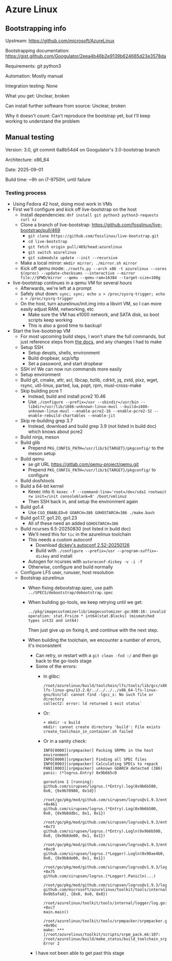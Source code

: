 # Azure Linux

## Bootstrapping info

Upstream: https://github.com/microsoft/AzureLinux

Bootstrapping documentation: https://gist.github.com/Googulator/2eea4b46b2e9139b624665d23e3578da

Requirements: git python3

Automation: Mostly manual

Integration testing: None

What you get: Unclear, broken

Can install further software from source: Unclear, broken

Why it doesn't count: Can't reproduce the bootstrap yet, but I'll keep working to understand the problem

## Manual testing

Version: 3.0, git commit 6a8b54d4 on Googulator's 3.0-bootstrap branch

Architecture: x86_64

Date: 2025-09-01

Build time: ~9h on i7-9750H, until failure

### Testing process

* Using Fedora 42 host, doing most work in VMs
* First we'll configure and kick off live-bootstrap on the host
  * Install dependencies: `dnf install git python3 python3-requests curl xz`
  * Clone a branch of live-bootstrap: https://github.com/fosslinux/live-bootstrap/pull/469
    * `git clone https://github.com/fosslinux/live-bootstrap.git`
    * `cd live-bootstrap`
    * `git fetch origin pull/469/head:azurelinux`
    * `git switch azurelinux`
    * `git submodule update --init --recursive`
  * Make a local mirror: `mkdir mirror; ./mirror.sh mirror`
  * Kick off qemu mode: `./rootfs.py --arch x86 -t azurelinux --cores $(nproc) --update-checksums --interactive --mirror file://$PWD/mirror --qemu --qemu-ram=16384 --target-size=100g`
* live-bootstrap continues in a qemu VM for several hours
  * Afterwards, we're left at a prompt
  * Safely shut down: `sync; sync; echo u > /proc/sysrq-trigger; echo o > /proc/sysrq-trigger`
  * On the host, turn azurelinux/init.img into a libvirt VM, so I can more easily adjust RAM, networking, etc
    * Make sure the VM has e1000 network, and SATA disk, so boot scripts keep working
    * This is also a good time to backup!
* Start the live-bootstrap VM
  * For most upcoming build steps, I won't share the full commands, but just reference steps from [the docs](https://gist.github.com/Googulator/2eea4b46b2e9139b624665d23e3578da), and any changes I had to make
  * Setup SSH
    * Setup devpts, shells, environment
    * Build dropbear, scp/sftp
    * Set a password, and start dropbear
  * SSH in! We can now run commands more easily
  * Setup environment
  * Build git, cmake, attr, acl, libcap, bzlib, cdrkit, jq, zstd, pixz, wget, rsync, util-linux, parted, lua, popt, rpm, musl-cross-make
  * Skip building pcre 1
    * Instead, build and install pcre2 10.46
    * Use `./configure --prefix=/usr --sbindir=/usr/bin --libdir=/usr/lib/i686-unknown-linux-musl --build=i686-unknown-linux-musl --enable-pcre2-16 --enable-pcre2-32 --enable-rebuild-chartables --enable-jit`
  * Skip re-building grep 3.7
    * Instead, download and build grep 3.9 (not listed in build doc) which knows about pcre2
  * Build ninja, meson
  * Build glib
    * Prepend `PKG_CONFIG_PATH=/usr/lib/${TARGET}/pkgconfig/` to the meson setup
  * Build qemu
    * se git URL https://gitlab.com/qemu-project/qemu.git
    * Prepend `PKG_CONFIG_PATH=/usr/lib/${TARGET}/pkgconfig/` to configure
  * Build dosfstools
  * Build a 64-bit kernel
    * Kexec into it: `kexec -f --command-line='root=/dev/sda1 rootwait rw init=/init consoleblank=0' /boot/vmlinuz`
    * Then SSH back in, and setup the environment again
  * Build go1.4
    * Use `CGO_ENABLED=0 GOARCH=386 GOHOSTARCH=386 ./make.bash`
  * Build go1.17, go1.20, go1.23
    * All of these need an added `GOHOSTARCH=386`
  * Build ncurses 6.5-20250830 (not listed in build doc)
    * We'll need this for `tic` in the azurelinux toolchain
    * This needs a custom autoconf
      * Download [dickey's autoconf 2.52-20250126](https://invisible-mirror.net/archives/autoconf/?C=M;O=D)
      * Build with `./configure --prefix=/usr --program-suffix=-dickey` and install
    * Autogen for ncurses with `autoreconf-dickey -v -i -f`
    * Otherwise, configure and build normally
  * Configure LFS user, runuser, host resolution
  * Bootstrap azurelinux
    * When fixing debootstrap.spec, use path `../SPECS/debootstrap/debootstrap.spec`
    * When building go-tools, we keep retrying until we get:

          ../pkg/imagecustomizerlib/imagecustomizer.go:888:16: invalid operation: stat.Frsize * int64(stat.Blocks) (mismatched types int32 and int64)

      Then just give up on fixing it, and continue with the next step.

    * When building the toolchain, we encounter a number of errors, it's inconsistent
      * Can retry, or restart with a `git clean -fxd :/` and then go back to the go-tools stage
      * Some of the errors:
        * In glibc:

              /root/azurelinux/build/toolchain/lfs/tools/lib/gcc/x86_64-lfs-linux-gnu/13.2.0/../../../../x86_64-lfs-linux-gnu/bin/ld: cannot find -lgcc_s: No such file or directory
              collect2: error: ld returned 1 exit status`

        * Or: 

              + mkdir -v build
              mkdir: cannot create directory 'build': File exists
              create_toolchain_in_container.sh failed

        * Or in a sanity check:

              INFO[0000][srpmpacker] Packing SRPMs in the host environment        
              INFO[0000][srpmpacker] Finding all SPEC files                       
              INFO[0003][srpmpacker] Calculating SPECs to repack                  
              PANI[0003][srpmpacker] unknown GOARCH detected (386)                
              panic: (*logrus.Entry) 0x9b6b5c0

              goroutine 1 [running]:
              github.com/sirupsen/logrus.(*Entry).log(0x9b6b500, 0x0, {0x9b70980, 0x1d})
                /root/go/pkg/mod/github.com/sirupsen/logrus@v1.9.3/entry.go:260 +0x461
              github.com/sirupsen/logrus.(*Entry).Log(0x9b6b500, 0x0, {0x9b8ddbc, 0x1, 0x1})
                /root/go/pkg/mod/github.com/sirupsen/logrus@v1.9.3/entry.go:304 +0x73
              github.com/sirupsen/logrus.(*Entry).Logln(0x9b6b500, 0x0, {0x9b8de00, 0x1, 0x1})
                /root/go/pkg/mod/github.com/sirupsen/logrus@v1.9.3/entry.go:394 +0xc0
              github.com/sirupsen/logrus.(*Logger).Logln(0x98ae4b0, 0x0, {0x9b8de00, 0x1, 0x1})
                /root/go/pkg/mod/github.com/sirupsen/logrus@v1.9.3/logger.go:298 +0x75
              github.com/sirupsen/logrus.(*Logger).Panicln(...)
                /root/go/pkg/mod/github.com/sirupsen/logrus@v1.9.3/logger.go:339
              github.com/microsoft/azurelinux/toolkit/tools/internal/logger.PanicOnError({0x8452cc0, 0x9b5afa8}, {0x0, 0x0, 0x0})
                /root/azurelinux/toolkit/tools/internal/logger/log.go:162 +0xc7
              main.main()
                /root/azurelinux/toolkit/tools/srpmpacker/srpmpacker.go:191 +0x9bc
              make: *** [/root/azurelinux/toolkit/scripts/srpm_pack.mk:107: /root/azurelinux/build/make_status/build_toolchain_srpms.flag] Error 2

      * I have not been able to get past this stage
